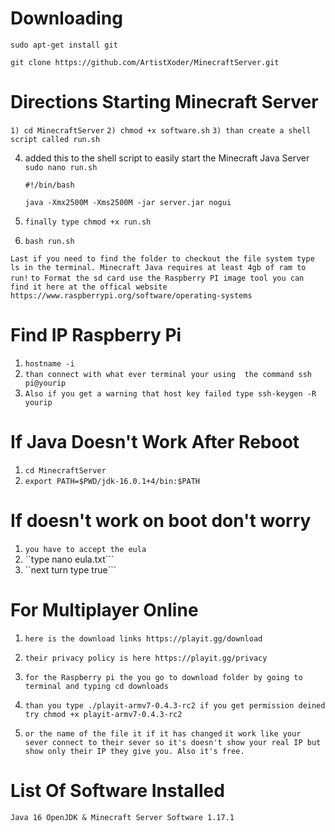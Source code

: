 # Downloading 
```sudo apt-get install git```

```git clone https://github.com/ArtistXoder/MinecraftServer.git```

# Directions Starting Minecraft Server 
```1) cd MinecraftServer```
```2) chmod +x software.sh```
```3) than create a shell script called run.sh ```

4) added this to the shell script to easily start the Minecraft Java Server
  ```sudo nano run.sh```
   
   ```#!/bin/bash```

   ```java -Xmx2500M -Xms2500M -jar server.jar nogui```

5) ```finally type chmod +x run.sh```
6) ```bash run.sh```

```Last if you need to find the folder to checkout the file system type ls in the terminal. Minecraft Java requires at least 4gb of ram to run!```
```to Format the sd card use the Raspberry PI image tool you can find it here at the offical website https://www.raspberrypi.org/software/operating-systems```


# Find IP Raspberry Pi 
1) ```hostname -i```
2) ```than connect with what ever terminal your using  the command ssh pi@yourip```
3) ```Also if you get a warning that host key failed type ssh-keygen -R yourip```

# If Java Doesn't Work After Reboot 
1) ```cd MinecraftServer```
2) ```export PATH=$PWD/jdk-16.0.1+4/bin:$PATH```

# If doesn't work on boot don't worry 
1) ```you have to accept the eula```
2) ``type nano eula.txt```
3) ``next turn type true```

# For Multiplayer Online 

1) ```here is the download links https://playit.gg/download```
2) ```their privacy policy is here https://playit.gg/privacy```

1) ```for the Raspberry pi the you go to download folder by going to terminal and typing cd downloads```
2) ```than you type ./playit-armv7-0.4.3-rc2 if you get permission deined try chmod +x playit-armv7-0.4.3-rc2``` 
3) ```or the name of the file it if it has changed```
```it work like your sever connect to their sever so it's doesn't show your real IP but show only their IP they give you. Also it's free.``` 

# List Of Software Installed 
   ```Java 16 OpenJDK & Minecraft Server Software 1.17.1```
